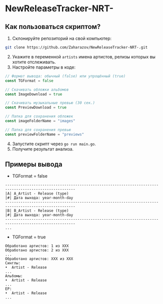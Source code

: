 # NewReleaseTracker-NRT-

## Как пользоваться скриптом?

1. Склонируйте репозиторий на свой компьютер:
```bash
git clone https://github.com/Zaharazov/NewReleaseTracker-NRT-.git
```
2. Укажите в переменной `artists` имена артистов, релизы которых вы хотите отслеживать.
3. Настройте параметры в коде:
```go
// Формат вывода: обычный (false) или упрощённый (true)
const TGFormat = false

// Скачивать обложки альбомов
const ImageDownload = true

// Скачивать музыкальные превью (30 сек.)
const PreviewDownload = true

// Папка для сохранения обложек
const imageFolderName = "images"

// Папка для сохранения превью
const previewFolderName = "previews"
```
4. Запустите скрипт через `go run main.go`.
5. Получите результат анализа.

## Примеры вывода

* TGFormat = false
```
------------------------------------------------------------------------------------------------------
|A| A_Artist - Release (type)
|#| Дата выхода: year-month-day
------------------------------------------------------------------------------------------------------
|B| B_Artist - Release (type)
|#| Дата выхода: year-month-day
------------------------------------------------------------------------------------------------------
...
```

* TGFormat = true
```
Обработано артистов: 1 из XXX
Обработано артистов: 2 из XXX
...
Обработано артистов: XXX из XXX
Синглы:
•  Artist - Release
...
Альбомы:
•  Artist - Release
...
EP:
•  Artist - Release
...
```
